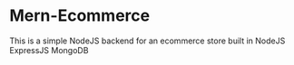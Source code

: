# Mern-Ecommerce

This is a simple NodeJS backend for an ecommerce store built in NodeJS ExpressJS MongoDB